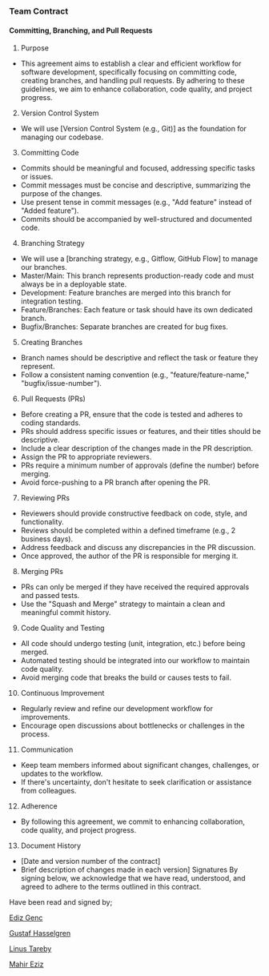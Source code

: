 ### Team Contract

#### Committing, Branching, and Pull Requests

1. Purpose

- This agreement aims to establish a clear and efficient workflow for software development, specifically focusing on committing code, creating branches, and handling pull requests. By adhering to these guidelines, we aim to enhance collaboration, code quality, and project progress.

2. Version Control System

- We will use [Version Control System (e.g., Git)] as the foundation for managing our codebase.

3. Committing Code

- Commits should be meaningful and focused, addressing specific tasks or issues.
- Commit messages must be concise and descriptive, summarizing the purpose of the changes.
- Use present tense in commit messages (e.g., "Add feature" instead of "Added feature").
- Commits should be accompanied by well-structured and documented code.

4. Branching Strategy

- We will use a [branching strategy, e.g., Gitflow, GitHub Flow] to manage our branches.
- Master/Main: This branch represents production-ready code and must always be in a deployable state.
- Development: Feature branches are merged into this branch for integration testing.
- Feature/Branches: Each feature or task should have its own dedicated branch.
- Bugfix/Branches: Separate branches are created for bug fixes.

5. Creating Branches

- Branch names should be descriptive and reflect the task or feature they represent.
- Follow a consistent naming convention (e.g., "feature/feature-name," "bugfix/issue-number").

6. Pull Requests (PRs)

- Before creating a PR, ensure that the code is tested and adheres to coding standards.
- PRs should address specific issues or features, and their titles should be descriptive.
- Include a clear description of the changes made in the PR description.
- Assign the PR to appropriate reviewers.
- PRs require a minimum number of approvals (define the number) before merging.
- Avoid force-pushing to a PR branch after opening the PR.

7. Reviewing PRs

- Reviewers should provide constructive feedback on code, style, and functionality.
- Reviews should be completed within a defined timeframe (e.g., 2 business days).
- Address feedback and discuss any discrepancies in the PR discussion.
- Once approved, the author of the PR is responsible for merging it.

8. Merging PRs

- PRs can only be merged if they have received the required approvals and passed tests.
- Use the "Squash and Merge" strategy to maintain a clean and meaningful commit history.

9. Code Quality and Testing

- All code should undergo testing (unit, integration, etc.) before being merged.
- Automated testing should be integrated into our workflow to maintain code quality.
- Avoid merging code that breaks the build or causes tests to fail.

10. Continuous Improvement

- Regularly review and refine our development workflow for improvements.
- Encourage open discussions about bottlenecks or challenges in the process.

11. Communication

- Keep team members informed about significant changes, challenges, or updates to the workflow.
- If there's uncertainty, don't hesitate to seek clarification or assistance from colleagues.

12. Adherence

- By following this agreement, we commit to enhancing collaboration, code quality, and project progress.

13. Document History

- [Date and version number of the contract]
- Brief description of changes made in each version]
  Signatures
  By signing below, we acknowledge that we have read, understood, and agreed to adhere to the terms outlined in this contract.

Have been read and signed by;

[Ediz Genc](https://github.com/ediz-genc)

[Gustaf Hasselgren](https://github.com/GustafHasselgren)

[Linus Tareby](https://github.com/linusJtareby)

[Mahir Eziz](https://github.com/Mahezi)
